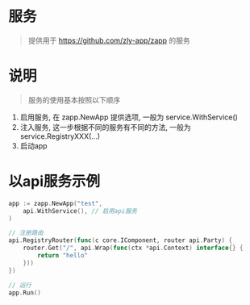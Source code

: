 
# 服务

> 提供用于 https://github.com/zly-app/zapp 的服务

# 说明

> 服务的使用基本按照以下顺序

1. 启用服务, 在 zapp.NewApp 提供选项, 一般为 service.WithService()
2. 注入服务, 这一步根据不同的服务有不同的方法, 一般为 service.RegistryXXX(...)
3. 启动app

# 以api服务示例

```go
app := zapp.NewApp("test",
    api.WithService(), // 启用api服务
)

// 注册路由
api.RegistryRouter(func(c core.IComponent, router api.Party) {
    router.Get("/", api.Wrap(func(ctx *api.Context) interface{} {
        return "hello"
    }))
})

// 运行
app.Run()
```
